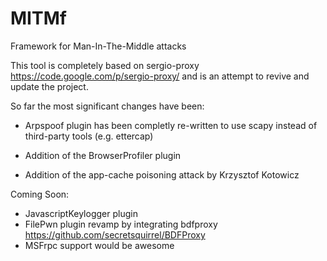 MITMf
=====

Framework for Man-In-The-Middle attacks

This tool is completely based on sergio-proxy https://code.google.com/p/sergio-proxy/ and is an attempt to revive and update the project.

So far the most significant changes have been:

- Arpspoof plugin has been completly re-written to use scapy instead of third-party tools (e.g. ettercap)

- Addition of the BrowserProfiler plugin

- Addition of the app-cache poisoning attack by Krzysztof Kotowicz 

Coming Soon:

- JavascriptKeylogger plugin
- FilePwn plugin revamp by integrating bdfproxy https://github.com/secretsquirrel/BDFProxy
- MSFrpc support would be awesome
